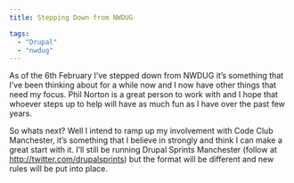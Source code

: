 ```yaml
---
title: Stepping Down from NWDUG

tags:
  - "Drupal"
  - "nwdug"
---
```

As of the 6th February I’ve stepped down from NWDUG it’s something that I’ve been thinking about for a while now and I now have other things that need my focus. Phil Norton is a great person to work with and I hope that whoever steps up to help will have as much fun as I have over the past few years.

So whats next? Well I intend to ramp up my involvement with Code Club Manchester, it’s something that I believe in strongly and think I can make a great start with it. I’ll still be running Drupal Sprints Manchester (follow at http://twitter.com/drupalsprints) but the format will be different and new rules will be put into place.

